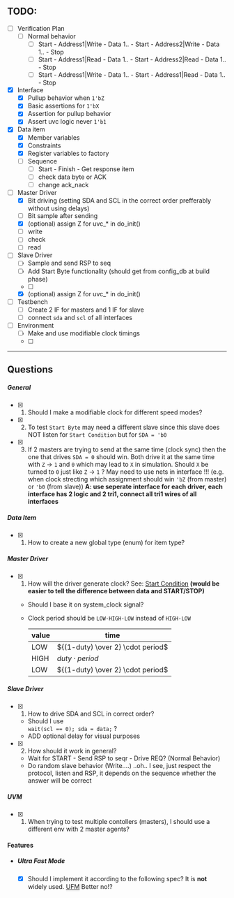 ## TODO:
- [ ] Verification Plan
    - [ ] Normal behavior
        - [ ] Start - Address1|Write - Data 1.. - Start - Address2|Write - Data 1.. - Stop
        - [ ] Start - Address1|Read  - Data 1.. - Start - Address2|Read  - Data 1.. - Stop
        - [ ] Start - Address1|Write - Data 1.. - Start - Address1|Read  - Data 1.. - Stop
- [x] Interface
    - [x] Pullup behavior when `1'bZ`
    - [x] Basic assertions for `1'bX`
    - [x] Assertion for pullup behavior
    - [x] Assert uvc logic never `1'b1`
- [x] Data item
    - [x] Member variables
    - [x] Constraints
    - [x] Register variables to factory
  - [ ] Sequence
    - [ ] Start - Finish - Get response item
    - [ ] check data byte or ACK
    - [ ] change ack_nack
- [ ] Master Driver
    - [x] Bit driving (setting SDA and SCL in the correct order prefferably without using delays)
    - [ ] Bit sample after sending
    - [x] (optional) assign Z for uvc_* in do_init()
    - [ ] write
    - [ ] check
    - [ ] read
- [ ] Slave Driver
    - [ ] Sample and send RSP to seq
    - [ ] Add Start Byte functionality (should get from config_db at build phase)
    - [ ] 
    - [x] (optional) assign Z for uvc_* in do_init()
- [ ] Testbench
    - [ ] Create 2 IF for masters and 1 IF for slave
    - [ ] connect `sda` and `scl` of all interfaces
- [ ] Environment
    - [ ] Make and use modifiable clock timings
    - [ ] 

---

## Questions

##### General

- [x] 1. Should I make a modifiable clock for different speed modes?

- [x] 2. To test `Start Byte` may need a different slave since this slave does NOT listen for `Start Condition` but for `SDA = 'b0`

- [x] 3. If 2 masters are trying to send at the same time (clock sync) then the one that drives `SDA = 0` should win. Both drive it at the same time with `Z` &rarr; `1` and `0` which may lead to `X` in simulation. Should `X` be turned to `0` just like `Z` &rarr; `1` ?
May need to use nets in interface !!! (e.g. when clock strecting which assignment should win `'bZ` (from master) or `'b0` (from slave))
__A: use seperate interface for each driver, each interface has 2 logic and 2 tri1, connect all tri1 wires of all interfaces__

##### Data Item

- [x] 1. How to create a new global type (enum) for item type?

##### Master Driver

- [x] 1. How will the driver generate clock? See: [Start Condition](https://www.i2c-bus.org/repeated-start-condition/) __(would be easier to tell the difference between data and START/STOP)__
    - Should I base it on system_clock signal?
    - Clock period should be ``LOW-HIGH-LOW`` instead of ``HIGH-LOW``

        | value | time |
        |---|---|
        | LOW | ${(1-duty) \over 2} \cdot period$ |
        | HIGH | $duty \cdot period$ |
        | LOW | ${(1-duty) \over 2} \cdot period$ |

##### Slave Driver

- [x] 1. How to drive SDA and SCL in correct order?
    - Should I use<br> ``wait(scl == 0); sda = data;`` ?
    - ADD optional delay for visual purposes

- [x] 2. How should it work in general?
    - Wait for START - Send RSP to seqr - Drive REQ? (Normal Behavior)
    - Do random slave behavior (Write....) ..oh.. I see, just respect the protocol, listen and RSP, it depends on the sequence whether the answer will be correct

##### UVM
- [x] 1. When trying to test multiple contollers (masters), I should use a different env with 2 master agents?

#### Features
- ##### Ultra Fast Mode
    - [x] Should I implement it according to the following spec? It is __not__ widely used. [UFM](https://www.i2c-bus.org/ultra-fast-mode-ufm/) 
    Better no!?

